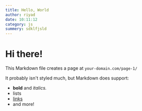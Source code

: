 ```yaml
---
title: Hello, World
author: riyad
date: 10:11:12
category: js
summery: sdklfjsld
---
```


# Hi there!

This Markdown file creates a page at `your-domain.com/page-1/`

It probably isn't styled much, but Markdown does support:

- **bold** and _italics._
- lists
- [links](https://astro.build)
- and more!
